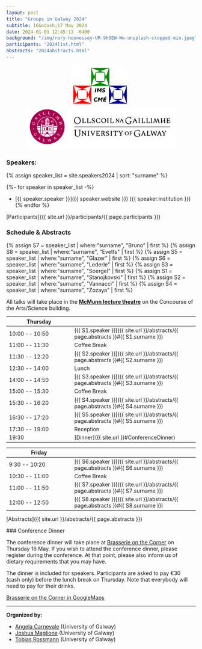 ```yaml
---
layout: post
title: "Groups in Galway 2024"
subtitle: 16&ndash;17 May 2024
date: 2024-01-01 12:45:13 -0400
background: "/img/rory-hennessey-UR-9hOEW-Ww-unsplash-cropped-min.jpeg"
participants: "2024list.html"
abstracts: "2024abstracts.html"
---
```


<center><p>
    <a href="https://irishmathsoc.org/"><img width="150" src="/img/ims-2t.png" alt="Irish Mathematical Society logo"/></a>
    &nbsp;
    <a href="https://www.universityofgalway.ie/registrar/" alt="The University of Galway logo with some text"><img width="400" src="/img/University_Of_Galway_Logo__Positive_Landscape_RGB.png"/></a>
</p></center>


### Speakers: 

{% assign speaker_list = site.speakers2024 | sort: "surname" %}

{%- for speaker in speaker_list -%}
- [{{ speaker.speaker }}]({{ speaker.website }}) ({{ speaker.institution }})
{% endfor %}

[Participants]({{ site.url }}/participants/{{ page.participants }})


### Schedule & Abstracts 

{% assign S7 = speaker_list | where:"surname", "Bruno" | first %}
{% assign S8 = speaker_list | where:"surname", "Evetts" | first %}
{% assign S5 = speaker_list | where:"surname", "Glazer" | first %}
{% assign S6 = speaker_list | where:"surname", "Lederle" | first %}
{% assign S3 = speaker_list | where:"surname", "Soergel" | first %}
{% assign S1 = speaker_list | where:"surname", "Stanojkovski" | first %}
{% assign S2 = speaker_list | where:"surname", "Vannacci" | first %}
{% assign S4 = speaker_list | where:"surname", "Zozaya" | first %}

All talks will take place in the **[McMunn lecture theatre](https://maps.app.goo.gl/QkTw6Jkf6PsVkbqG6)** on the Concourse of the Arts/Science building.

| <span style="display: inline-block; width:160px">Thursday</span> | <span style="display: inline-block; width:200px"></span> | 
| -------------- | --- | 
| 10:00 -- 10:50 | [{{ S1.speaker }}]({{ site.url }}/abstracts/{{ page.abstracts }}#{{ S1.surname }}) |
| 11:00 -- 11:30 | Coffee Break | | 
| 11:30 -- 12:20 | [{{ S2.speaker }}]({{ site.url }}/abstracts/{{ page.abstracts }}#{{ S2.surname }}) |
| 12:30 -- 14:00 | Lunch | | 
| 14:00 -- 14:50 | [{{ S3.speaker }}]({{ site.url }}/abstracts/{{ page.abstracts }}#{{ S3.surname }}) |
| 15:00 -- 15:30 | Coffee Break | | 
| 15:30 -- 16:20 | [{{ S4.speaker }}]({{ site.url }}/abstracts/{{ page.abstracts }}#{{ S4.surname }}) |
| 16:30 -- 17:20 | [{{ S5.speaker }}]({{ site.url }}/abstracts/{{ page.abstracts }}#{{ S5.surname }}) |
| 17:30 -- 19:00 | Reception | 
| 19:30 | [Dinner]({{ site.url }}#ConferenceDinner) | 

<p></p>

| <span style="display: inline-block; width:160px">Friday</span> | <span style="display: inline-block; width:200px"></span> | 
| -------------- | --- | 
| 9:30 -- 10:20 | [{{ S6.speaker }}]({{ site.url }}/abstracts/{{ page.abstracts }}#{{ S6.surname }}) |
| 10:30 -- 11:00 | Coffee Break | | 
| 11:00 -- 11:50 | [{{ S7.speaker }}]({{ site.url }}/abstracts/{{ page.abstracts }}#{{ S7.surname }}) |
| 12:00 -- 12:50 | [{{ S8.speaker }}]({{ site.url }}/abstracts/{{ page.abstracts }}#{{ S8.surname }}) |



[Abstracts]({{ site.url }}/abstracts/{{ page.abstracts }})

<span id="ConferenceDinner">
### Conference Dinner 

The conference dinner will take place at [Brasserie on the Corner](https://brasseriegalway.com/)
on Thursday 16 May. If you wish to attend the conference dinner, please
register during the conference. At that point, please also inform us of
dietary requirements that you may have.

The dinner is included for speakers. Participants are asked to pay €30 (cash
only) before the lunch break on Thursday. Note that everybody will need to pay
for their drinks.

[Brasserie on the Corner in GoogleMaps](https://maps.app.goo.gl/YWdJuV13YkCPwmDW8)

---

**Organized by:**
- [Angela Carnevale](https://angelacarnevale.github.io/) (University of Galway)
- [Joshua Maglione](https://joshmaglione.com) (University of Galway)
- [Tobias Rossmann](https://torossmann.github.io/) (University of Galway)
